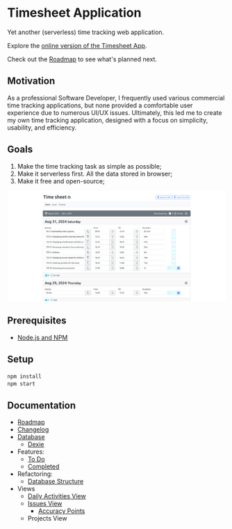 # Timesheet Application

Yet another (serverless) time tracking web application. 

Explore the [online version of the Timesheet App](https://time.e-dreams.lv/).

Check out the [Roadmap](./docs/roadmap.md) to see what's planned next.

## Motivation

As a professional Software Developer, I frequently used various commercial time tracking applications, but none provided a comfortable user experience due to numerous UI/UX issues. Ultimately, this led me to create my own time tracking application, designed with a focus on simplicity, usability, and efficiency.

## Goals

1. Make the time tracking task as simple as possible;
2. Make it serverless first. All the data stored in browser;
3. Make it free and open-source;

![Timesheet Application](./docs/screenshot.png)

## Prerequisites

* [Node.js and NPM](https://nodejs.org/en)

## Setup

```bash
npm install
npm start
```

## Documentation

* [Roadmap](/docs/roadmap.md)
* [Changelog](./docs/changelog.md)
* [Database](./docs/database.md)
  * [Dexie](./docs/dexie.md)
* Features:
  * [To Do](./docs/todo.md)
  * [Completed](./docs/completed.md)
* Refactoring:
  * [Database Structure](./docs/refactoring/database_structure.md)
* Views
  * [Daily Activities View](./docs/views/daily_activity.md)
  * [Issues View](./docs/views/issues.md)
    * [Accuracy Points](./docs/accuracy_points.md)
  * Projects View
